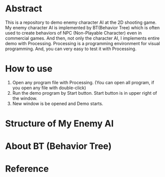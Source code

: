 # Abstract
 This is a repository to demo enemy character AI at the 2D shooting game. My 
enemy character AI is implemented by BT(Behavior Tree) which is often used to 
create behaviors of NPC (Non-Playable Character) even in commercial games.
 And then, not only the character AI, I implements entire demo with Processing. 
Processing is a programming environment for visual programming. And, you can very 
easy to test it with Processing.

# How to use 
1. Open any program file with Processing. (You can open all program, if you 
open any file with double-click)
2. Run the demo program by Start button. Start button is in upper right of the 
window.
3. New window is be opened and Demo starts.

# Structure of My Enemy AI 

# About BT (Behavior Tree)

# Reference

